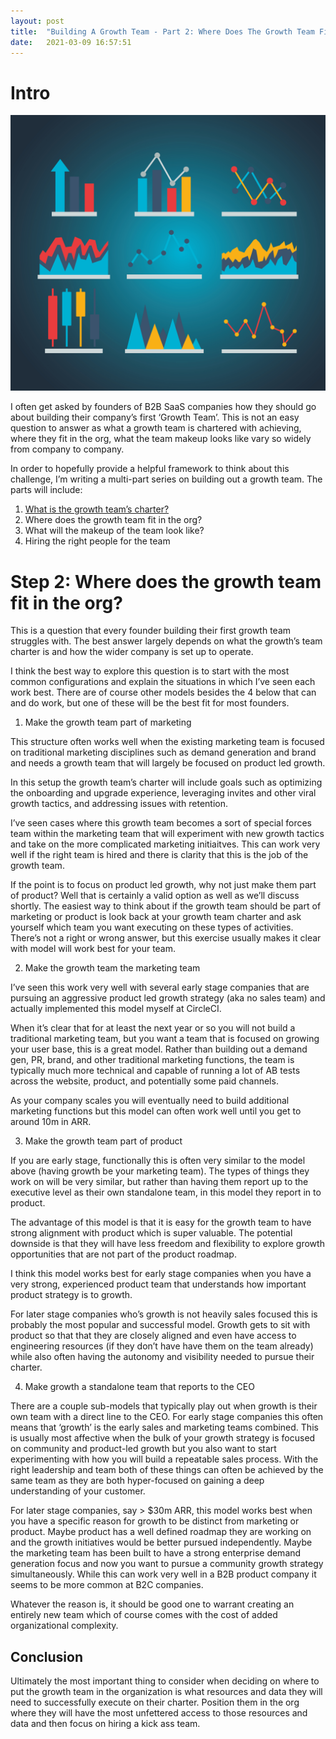 ```yaml
---
layout: post
title:  "Building A Growth Team - Part 2: Where Does The Growth Team Fit In The Org?"
date:   2021-03-09 16:57:51
---
```


# Intro

![Growth Charts](/assets/img/charts.jpg)


I often get asked by founders of B2B SaaS companies how they should go about building their company’s first ‘Growth Team’. This is not an easy question to answer as what a growth team is chartered with achieving, where they fit in the org, what the team makeup looks like vary so widely from company to company. 

In order to hopefully provide a helpful framework to think about this challenge, I’m writing a multi-part series on building out a growth team. The parts will include:

1. [What is the growth team’s charter?](http://nickgottlieb.com/2021/03/09/defining-a-growth-charter/)
2. Where does the growth team fit in the org?
3. What will the makeup of the team look like?
4. Hiring the right people for the team

# Step 2: Where does the growth team fit in the org?

This is a question that every founder building their first growth team struggles with. The best answer largely depends on what the growth’s team charter is and how the wider company is set up to operate.

I think the best way to explore this question is to start with the most common configurations and explain the situations in which I’ve seen each work best. There are of course other models besides the 4 below that can and do work, but one of these will be the best fit for most founders.

1. Make the growth team part of marketing

This structure often works well when the existing marketing team is focused on traditional marketing disciplines such as demand generation and brand and needs a growth team that will largely be focused on product led growth. 

In this setup the growth team’s charter will include goals such as optimizing the onboarding and upgrade experience, leveraging invites and other viral growth tactics, and addressing issues with retention. 

I’ve seen cases where this growth team becomes a sort of special forces team within the marketing team that will experiment with new growth tactics and take on the more complicated marketing initiaitves. This can work very well if the right team is hired and there is clarity that this is the job of the growth team.   

If the point is to focus on product led growth, why not just make them part of product? Well that is certainly a valid option as well as we’ll discuss shortly. The easiest way to think about if the growth team should be part of marketing or product is look back at your growth team charter and ask yourself which team you want executing on these types of activities. There’s not a right or wrong answer, but this exercise usually makes it clear with model will work best for your team.

2. Make the growth team the marketing team

I’ve seen this work very well with several early stage companies that are pursuing an aggressive product led growth strategy (aka no sales team) and actually implemented this model myself at CircleCI. 

When it’s clear that for at least the next year or so you will not build a traditional marketing team, but you want a team that is focused on growing your user base, this is a great model. Rather than building out a demand gen, PR, brand, and other traditional marketing functions, the team is typically much more technical and capable of running a lot of AB tests across the website, product, and potentially some paid channels. 

As your company scales you will eventually need to build additional marketing functions but this model can often work well until you get to around 10m in ARR. 

3. Make the growth team part of product

If you are early stage, functionally this is often very similar to the model above (having growth be your marketing team). The types of things they work on will be very similar, but rather than having them report up to the executive level as their own standalone team, in this model they report in to product. 

The advantage of this model is that it is easy for the growth team to have strong alignment with product which is super valuable. The potential downside is that they will have less freedom and flexibility to explore growth opportunities that are not part of the product roadmap. 

I think this model works best for early stage companies when you have a very strong, experienced product team that understands how important product strategy is to growth.

For later stage companies who’s growth is not heavily sales focused this is probably the most popular and successful model. Growth gets to sit with product so that that they are closely aligned and even have access to engineering resources (if they don’t have have them on the team already) while also often having the autonomy and visibility needed to pursue their charter.

4. Make growth a standalone team that reports to the CEO 

There are a couple sub-models that typically play out when growth is their own team with a direct line to the CEO. For early stage companies this often means that ‘growth’ is the early sales and marketing teams combined. This is usually most affective when the bulk of your growth strategy is focused on community and product-led growth but you also want to start experimenting with how you will build a repeatable sales process. With the right leadership and team both of these things can often be achieved by the same team as they are both hyper-focused on gaining a deep understanding of your customer. 

For later stage companies, say > $30m ARR, this model works best when you have a specific reason for growth to be distinct from marketing or product. Maybe product has a well defined roadmap they are working on and the growth initiatives  would be better pursued independently. Maybe the marketing team has been built to have a strong enterprise demand generation focus and now you want to pursue a community growth strategy simultaneously. While this can work very well in a B2B product company it seems to be more common at B2C companies.

Whatever the reason is, it should be good one to warrant creating an entirely new team which of course comes with the cost of added organizational complexity. 

## Conclusion
Ultimately the most important thing to consider when deciding on where to put the growth team in the organization is what resources and data they will need to successfully execute on their charter. Position them in the org where they will have the most unfettered access to those resources and data and then focus on hiring a kick ass team.

